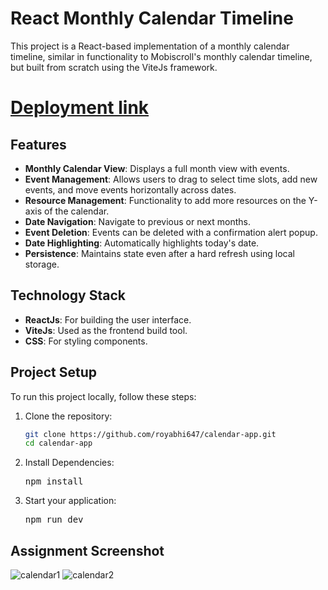 # React Monthly Calendar Timeline

This project is a React-based implementation of a monthly calendar timeline, similar in functionality to Mobiscroll's monthly calendar timeline, but built from scratch using the ViteJs framework.

# [Deployment link](https://main--abhii-calendar-app.netlify.app/)

## Features

- **Monthly Calendar View**: Displays a full month view with events.
- **Event Management**: Allows users to drag to select time slots, add new events, and move events horizontally across dates.
- **Resource Management**: Functionality to add more resources on the Y-axis of the calendar.
- **Date Navigation**: Navigate to previous or next months.
- **Event Deletion**: Events can be deleted with a confirmation alert popup.
- **Date Highlighting**: Automatically highlights today's date.
- **Persistence**: Maintains state even after a hard refresh using local storage.

## Technology Stack

- **ReactJs**: For building the user interface.
- **ViteJs**: Used as the frontend build tool.
- **CSS**: For styling components.

## Project Setup

To run this project locally, follow these steps:

1. Clone the repository:

   ```bash
   git clone https://github.com/royabhi647/calendar-app.git
   cd calendar-app
   ```

2. Install Dependencies:
   <pre>npm install</pre>

3. Start your application:
   <pre>npm run dev</pre>

## Assignment Screenshot

![calendar1](https://github.com/user-attachments/assets/8becd967-198c-4b98-ac95-205b351d4b33)
![calendar2](https://github.com/user-attachments/assets/3c3b6b71-a8e0-457a-aa93-beafd186a934)
